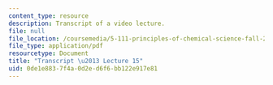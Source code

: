 ```yaml
---
content_type: resource
description: Transcript of a video lecture.
file: null
file_location: /coursemedia/5-111-principles-of-chemical-science-fall-2008/0de1e8837f4a0d2ed6f6bb122e917e81_5-111F08-L15.pdf
file_type: application/pdf
resourcetype: Document
title: "Transcript \u2013 Lecture 15"
uid: 0de1e883-7f4a-0d2e-d6f6-bb122e917e81
---
```

